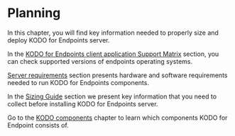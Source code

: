 # Planning

In this chapter, you will find key information needed to properly size and deploy KODO for Endpoints server.

In the [KODO for Endpoints client application Support Matrix](kodo-support-matrix.md) section, you can check supported versions of endpoints operating systems.

[Server requirements](server-requirements.md) section presents hardware and software requirements needed to run KODO for Endpoints components.

In the [Sizing Guide](sizing-guide/) section we present key information that you need to collect before installing KODO for Endpoints server.

Go to the [KODO components](installable-components.md) chapter to learn which components KODO for Endpoint consists of.





